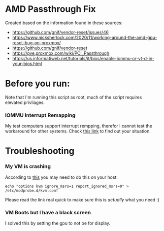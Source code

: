 # AMD Passthrough Fix
Created based on the information found in these sources:
- https://github.com/gnif/vendor-reset/issues/46
- https://www.nicksherlock.com/2020/11/working-around-the-amd-gpu-reset-bug-on-proxmox/
- https://github.com/gnif/vendor-reset
- https://pve.proxmox.com/wiki/PCI_Passthrough
- https://us.informatiweb.net/tutorials/it/bios/enable-iommu-or-vt-d-in-your-bios.html

# Before you run:
Note that I'm running this script as root, much of the script requires elevated privliages.

### IOMMU Interrupt Remapping
My test computers support interrupt rempping, therefor I cannot test the workaround for other systems.
Check [this link](https://pve.proxmox.com/wiki/PCI_Passthrough#Verify_IOMMU_interrupt_remapping_is_enabled) to find out your situation.

# Troubleshooting
### My VM is crashing
According to [this](https://pve.proxmox.com/wiki/PCI_Passthrough#Tips) you may need to do this on your host:
```
echo "options kvm ignore_msrs=1 report_ignored_msrs=0" > /etc/modprobe.d/kvm.conf
```
Please read the link real quick to make sure this is *actually* what you need :)

### VM Boots but I have a black screen
I solved this by setting the gpu to not be for display.
